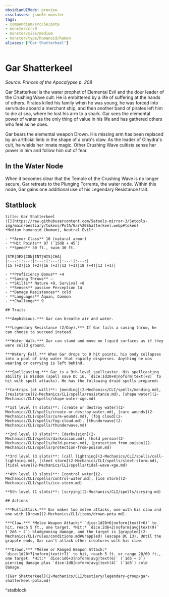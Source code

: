 ```yaml
---
obsidianUIMode: preview
cssclasses: json5e-monster
tags:
- compendium/src/5e/pota
- monster/cr/9
- monster/size/medium
- monster/type/humanoid/human
aliases: ["Gar Shatterkeel"]
---
```

# Gar Shatterkeel
*Source: Princes of the Apocalypse p. 208*  

Gar Shatterkeel is the water prophet of Elemental Evil and the dour leader of the Crushing Wave cult. He is embittered by a life of suffering at the hands of others. Pirates killed his family when he was young, he was forced into servitude aboard a merchant ship, and then another band of pirates left him to die at sea, where he lost his arm to a shark. Gar sees the elemental power of water as the only thing of value in his life and has gathered others who feel as he does.

Gar bears the elemental weapon Drown. His missing arm has been replaced by an artificial limb in the shape of a crab's claw. As the leader of Olhydra's cult, he wields her innate magic. Other Crushing Wave cultists sense her power in him and follow him out of fear.

## In the Water Node

When it becomes clear that the Temple of the Crushing Wave is no longer secure, Gar retreats to the Plunging Torrents, the water node. Within this node, Gar gains one additional use of his Legendary Resistance trait.

## Statblock

```ad-statblock
title: Gar Shatterkeel
![](https://raw.githubusercontent.com/5etools-mirror-3/5etools-img/main/bestiary/tokens/PotA/Gar%20Shatterkeel.webp#token)
*Medium humanoid (human), Neutral Evil*

- **Armor Class** 16 (natural armor)
- **Hit Points** 97 (`15d8 + 45`)
- **Speed** 30 ft., swim 30 ft.

|STR|DEX|CON|INT|WIS|CHA|
|:---:|:---:|:---:|:---:|:---:|:---:|
|15 (+2)|15 (+2)|16 (+3)|12 (+1)|18 (+4)|13 (+1)|

- **Proficiency Bonus** +4
- **Saving Throws** ⏤
- **Skills** Nature +9, Survival +8
- **Senses** passive Perception 14
- **Damage Resistances** cold
- **Languages** Aquan, Common
- **Challenge** 9

## Traits

***Amphibious.*** Gar can breathe air and water.

***Legendary Resistance (2/Day).*** If Gar fails a saving throw, he can choose to succeed instead.

***Water Walk.*** Gar can stand and move on liquid surfaces as if they were solid ground.

***Watery Fall.*** When Gar drops to 0 hit points, his body collapses into a pool of inky water that rapidly disperses. Anything he was wearing or carrying is left behind.

***Spellcasting.*** Gar is a 9th-level spellcaster. His spellcasting ability is Wisdom (spell save DC 16, `dice:1d20+8|noform|text(+8)` to hit with spell attacks). He has the following druid spells prepared:

**Cantrips (at will)**: [mending](2-Mechanics/CLI/spells/mending.md), [resistance](2-Mechanics/CLI/spells/resistance.md), [shape water](2-Mechanics/CLI/spells/shape-water-xge.md)

**1st level (4 slots)**: [create or destroy water](2-Mechanics/CLI/spells/create-or-destroy-water.md), [cure wounds](2-Mechanics/CLI/spells/cure-wounds.md), [fog cloud](2-Mechanics/CLI/spells/fog-cloud.md), [thunderwave](2-Mechanics/CLI/spells/thunderwave.md)

**2nd level (3 slots)**: [darkvision](2-Mechanics/CLI/spells/darkvision.md), [hold person](2-Mechanics/CLI/spells/hold-person.md), [protection from poison](2-Mechanics/CLI/spells/protection-from-poison.md)

**3rd level (3 slots)**: [call lightning](2-Mechanics/CLI/spells/call-lightning.md), [sleet storm](2-Mechanics/CLI/spells/sleet-storm.md), [tidal wave](2-Mechanics/CLI/spells/tidal-wave-xge.md)

**4th level (3 slots)**: [control water](2-Mechanics/CLI/spells/control-water.md), [ice storm](2-Mechanics/CLI/spells/ice-storm.md)

**5th level (1 slots)**: [scrying](2-Mechanics/CLI/spells/scrying.md)

## Actions

***Multiattack.*** Gar makes two melee attacks, one with his claw and one with [Drown](2-Mechanics/CLI/items/drown-pota.md).

***Claw.*** *Melee Weapon Attack:* `dice:1d20+6|noform|text(+6)` to hit, reach 5 ft., one target. *Hit:* `dice:2d6+2|noform|avg|text(9)` (`2d6 + 2`) bludgeoning damage, and the target is [grappled](2-Mechanics/CLI/rules/conditions.md#Grappled) (escape DC 13). Until the grapple ends, Gar can't attack other creatures with his claw.

***Drown.*** *Melee or Ranged Weapon Attack:* `dice:1d20+7|noform|text(+7)` to hit, reach 5 ft. or range 20/60 ft., one target. *Hit:* `dice:1d6+3|noform|avg|text(6)` (`1d6 + 3`) piercing damage plus `dice:1d8|noform|avg|text(4)` (`1d8`) cold damage.

![Gar Shatterkeel](2-Mechanics/CLI/bestiary/legendary-group/gar-shatterkeel-pota.md)
```
^statblock